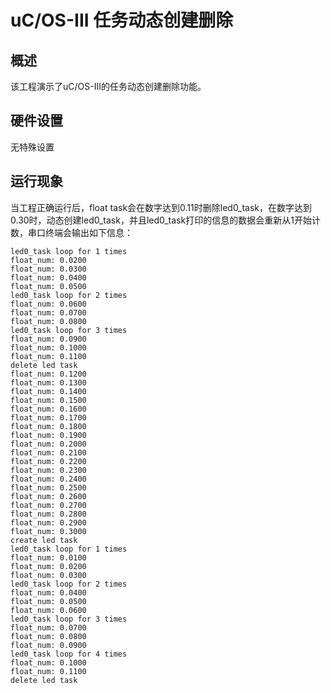 # uC/OS-III 任务动态创建删除

## 概述

该工程演示了uC/OS-III的任务动态创建删除功能。

## 硬件设置

无特殊设置

## 运行现象

当工程正确运行后，float task会在数字达到0.11时删除led0_task，在数字达到0.30时，动态创建led0_task，并且led0_task打印的信息的数据会重新从1开始计数，串口终端会输出如下信息：
```console
led0_task loop for 1 times
float_num: 0.0200
float_num: 0.0300
float_num: 0.0400
float_num: 0.0500
led0_task loop for 2 times
float_num: 0.0600
float_num: 0.0700
float_num: 0.0800
led0_task loop for 3 times
float_num: 0.0900
float_num: 0.1000
float_num: 0.1100
delete led task
float_num: 0.1200
float_num: 0.1300
float_num: 0.1400
float_num: 0.1500
float_num: 0.1600
float_num: 0.1700
float_num: 0.1800
float_num: 0.1900
float_num: 0.2000
float_num: 0.2100
float_num: 0.2200
float_num: 0.2300
float_num: 0.2400
float_num: 0.2500
float_num: 0.2600
float_num: 0.2700
float_num: 0.2800
float_num: 0.2900
float_num: 0.3000
create led task
led0_task loop for 1 times
float_num: 0.0100
float_num: 0.0200
float_num: 0.0300
led0_task loop for 2 times
float_num: 0.0400
float_num: 0.0500
float_num: 0.0600
led0_task loop for 3 times
float_num: 0.0700
float_num: 0.0800
float_num: 0.0900
led0_task loop for 4 times
float_num: 0.1000
float_num: 0.1100
delete led task
```

